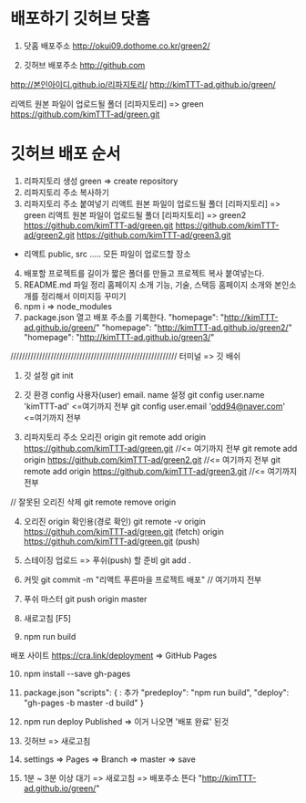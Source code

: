 # 배포하기 깃허브 닷홈
1. 닷홈 배포주소
http://okui09.dothome.co.kr/green2/

2. 깃허브 배포주소
http://github.com

http://본인아이디.github.io/리파지토리/
http://kimTTT-ad.github.io/green/

리액트 원본 파일이 업로드될 폴더 [리파지토리] => green
https://github.com/kimTTT-ad/green.git


# 깃허브 배포 순서
1. 리파지토리 생성 green => create repository
2. 리파지토리 주소 복사하기
3. 리파지토리 주소 붙여넣기
리액트 원본 파일이 업로드될 폴더 [리파지토리] => green
리액트 원본 파일이 업로드될 폴더 [리파지토리] => green2
  https://github.com/kimTTT-ad/green.git
  https://github.com/kimTTT-ad/green2.git
  https://github.com/kimTTT-ad/green3.git
  - 리액트 public, src ..... 모든 파일이 업로드할 장소

4. 배포할 프로젝트를 길이가 짧은 폴더를 만들고 프로젝트 복사 붙여넣는다.
5. README.md 파일 정리 홈페이지 소개 기능, 기술, 스택등 홈페이지 소개와 본인소개를 정리해서 이미지등 꾸미기
6. npm i => node_modules
7. package.json 열고 배포 주소를 기록한다.
  "homepage": "http://kimTTT-ad.github.io/green/"
  "homepage": "http://kimTTT-ad.github.io/green2/"
  "homepage": "http://kimTTT-ad.github.io/green3/"

//////////////////////////////////////////////////////////
터미널 => 깃 배쉬
1. 깃 설정
  git init

2. 깃 환경 config 사용자(user) email. name 설정
  git config user.name 'kimTTT-ad'  <=여기까지 전부
  git config user.email 'odd94@naver.com'  <=여기까지 전부

3. 리파지토리 주소 오리진 origin
  git remote add origin https://github.com/kimTTT-ad/green.git  //<= 여기까지 전부
  git remote add origin https://github.com/kimTTT-ad/green2.git  //<= 여기까지 전부
  git remote add origin https://github.com/kimTTT-ad/green3.git  //<= 여기까지 전부

  // 잘못된 오리진 삭제
  git remote remove origin

4. 오리진 origin  확인용(경로 확인)
    git remote -v
    origin  https://githuh.com/kimTTT-ad/green.git (fetch)
    origin  https://githuh.com/kimTTT-ad/green.git (push)

5. 스테이징 업로드 => 푸쉬(push) 할 준비
   git add .

6. 커밋
   git commit -m "리액트 푸른마을 프로젝트 배포"  // 여기까지 전부

7. 푸쉬 마스터
   git push origin master

8. 새로고침 [F5]

9. npm run build

  배포 사이트
  https://cra.link/deployment => GitHub Pages

10. npm install --save gh-pages

11. package.json
  "scripts": {
    :
    추가
    "predeploy": "npm run build",
    "deploy": "gh-pages -b master -d build"
  }

12. npm run deploy
    Published => 이거 나오면 '배포 완료' 된것

13. 깃허브 => 새로고침

14. settings => Pages => Branch => master => save

15. 1분 ~ 3분 이상 대기 => 새로고침 => 배포주소 뜬다
    "http://kimTTT-ad.github.io/green/"